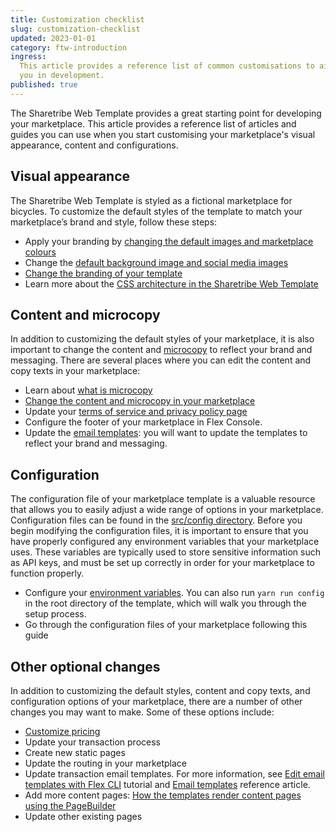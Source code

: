 ```yaml
---
title: Customization checklist
slug: customization-checklist
updated: 2023-01-01
category: ftw-introduction
ingress:
  This article provides a reference list of common customisations to aid
  you in development.
published: true
---
```


The Sharetribe Web Template provides a great starting point for
developing your marketplace. This article provides a reference list of
articles and guides you can use when you start customising your
marketplace's visual appearance, content and configurations.

## Visual appearance

The Sharetribe Web Template is styled as a fictional marketplace for
bicycles. To customize the default styles of the template to match your
marketplace’s brand and style, follow these steps:

- Apply your branding by
  [changing the default images and marketplace colours](/tutorial/change-branding/)
- Change the
  [default background image and social media images](/tutorial/change-branding/)
- [Change the branding of your template](/tutorial/change-branding/)
- Learn more about the
  [CSS architecture in the Sharetribe Web Template](/ftw/how-to-customize-ftw-styles/)

## Content and microcopy

In addition to customizing the default styles of your marketplace, it is
also important to change the content and
[microcopy](/concepts/microcopy/) to reflect your brand and messaging.
There are several places where you can edit the content and copy texts
in your marketplace:

- Learn about [what is microcopy](/concepts/microcopy/)
- [Change the content and microcopy in your marketplace](/tutorial/working-with-microcopy/)
- Update your
  [terms of service and privacy policy page](/operator-guides/free-templates/)
- Configure the footer of your marketplace in Flex Console.
- Update the
  [email templates](https://www.sharetribe.com/docs/concepts/email-notifications/):
  you will want to update the templates to reflect your brand and
  messaging.

## Configuration

The configuration file of your marketplace template is a valuable
resource that allows you to easily adjust a wide range of options in
your marketplace. Configuration files can be found in the
[src/config directory](https://github.com/sharetribe/web-template/tree/main/src/config).
Before you begin modifying the configuration files, it is important to
ensure that you have properly configured any environment variables that
your marketplace uses. These variables are typically used to store
sensitive information such as API keys, and must be set up correctly in
order for your marketplace to function properly.

- Configure your [environment variables](/ftw/ftw-env/). You can also
  run `yarn run config` in the root directory of the template, which
  will walk you through the setup process.
- Go through the configuration files of your marketplace following this
  guide

## Other optional changes

In addition to customizing the default styles, content and copy texts,
and configuration options of your marketplace, there are a number of
other changes you may want to make. Some of these options include:

- [Customize pricing](/tutorial/customize-pricing-tutorial/)
- Update your transaction process
- Create new static pages
- Update the routing in your marketplace
- Update transaction email templates. For more information, see
  [Edit email templates with Flex CLI](/how-to/edit-email-templates-with-flex-cli/)
  tutorial and [Email templates](/references/email-templates/) reference
  article.
- Add more content pages:
  [How the templates render content pages using the PageBuilder](/ftw/page-builder/)
- Update other existing pages
  <plan tier="extend" feature="Customizing your transaction process and email templates"></plan>

